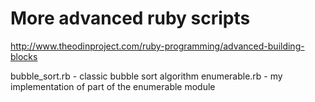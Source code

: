 # More advanced ruby scripts

http://www.theodinproject.com/ruby-programming/advanced-building-blocks

bubble_sort.rb - classic bubble sort algorithm
enumerable.rb - my implementation of part of the enumerable module
